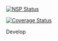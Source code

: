 [![NSP Status](https://nodesecurity.io/orgs/pos/projects/9c42919f-f119-4888-bf67-32fa165a6e73/badge)](https://nodesecurity.io/orgs/pos/projects/9c42919f-f119-4888-bf67-32fa165a6e73)

[![Coverage Status](https://coveralls.io/repos/github/bjspatel/pos/badge.svg?branch=master)](https://coveralls.io/github/bjspatel/pos?branch=master)

Develop

